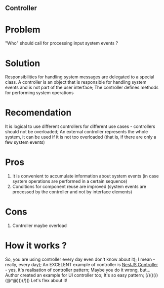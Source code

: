 ## Controller

# Problem
"Who" should call for processing input system events ?

# Solution
Responsibilities for handling system messages are delegated to a special class. A controller is an object that is responsible for handling system events and is not part of the user interface; The controller defines methods for performing system operations

# Recomendation
It is logical to use different controllers for different use cases - controllers should not be overloaded; An external controller represents the whole system, it can be used if it is not too overloaded (that is, if there are only a few system events)

# Pros
1. It is convenient to accumulate information about system events (in case system operations are performed in a certain sequence)
2. Сonditions for component reuse are improved (system events are processed by the controller and not by interface elements)

# Cons
1. Controller maybe overload

# How it works ?
So, you are using controller every day even don't know about it); I mean - really, every day); An EXCELENT example of controller is [NestJS Controller](https://docs.nestjs.com/controllers) - yes, it's realisation of controller pattern; Maybe you do it wrong, but... Author created an example for UI controller too; It's so easy pattern; (/)(\)(/)(@^@)(\)(/)(\) Let's flex about it!